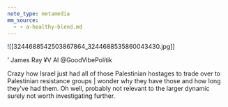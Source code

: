 ```yaml
---
note_type: metamedia
mm_source:
  - - a-healthy-blend.md
---
```


![[3244688542503867864_3244688535860043430.jpg]]

’ James Ray ¥V
Al @GoodVibePolitik

Crazy how Israel just had all of those
Palestinian hostages to trade over to
Palestinian resistance groups | wonder
why they have those and how long
they’ve had them. Oh well, probably not
relevant to the larger dynamic surely not
worth investigating further.

